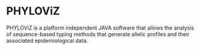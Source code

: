 # PHYLOViZ

PHYLOViZ is a platform independent JAVA software that allows the analysis of sequence-based typing methods that generate allelic profiles and their associated epidemiological data.

